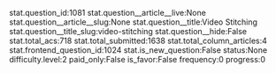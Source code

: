stat.question_id:1081
stat.question__article__live:None
stat.question__article__slug:None
stat.question__title:Video Stitching
stat.question__title_slug:video-stitching
stat.question__hide:False
stat.total_acs:718
stat.total_submitted:1638
stat.total_column_articles:4
stat.frontend_question_id:1024
stat.is_new_question:False
status:None
difficulty.level:2
paid_only:False
is_favor:False
frequency:0
progress:0
